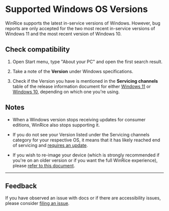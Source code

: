 # Supported Windows OS Versions

WinRice supports the latest in-service versions of Windows. However, bug reports are only accepted for the two most recent in-service versions of Windows 11 and the most recent version of Windows 10.

## Check compatibility

1. Open Start menu, type "About your PC" and open the first search result.

2. Take a note of the **Version** under Windows specifications.

3. Check if the Version you have is mentioned in the **Servicing channels** table of the release information document for either [Windows 11](https://docs.microsoft.com/en-us/windows/release-health/windows11-release-information) or [Windows 10](https://docs.microsoft.com/en-us/windows/release-health/release-information), depending on which one you're using.

## Notes

- When a Windows version stops receiving updates for consumer editions, WinRice also stops supporting it.

- If you do not see your Version listed under the Servicing channels category for your respective OS, it means that it has likely reached end of servicing and [requires an update](https://support.microsoft.com/en-us/windows/update-windows-3c5ae7fc-9fb6-9af1-1984-b5e0412c556a).

- If you wish to re-image your device (which is strongly recommended if you're on an older version or if you want the full WinRice experience), please [refer to this document](https://github.com/pratyakshm/WinRice/wiki/Fresh-installation-of-Windows).

---

## Feedback

If you have observed an issue with docs or if there are accessibility issues, please consider [filing an issue](https://github.com/pratyakshm/WinRice/issues/new?assignees=pratyakshm&labels=Issue-Docs&template=doc_issue.yaml&title=Docs+issue%3A+).
